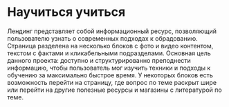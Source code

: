 # Научиться учиться


Лендинг представляет собой информационный ресурс, позволяющий пользователю узнать о современных подходах к обрадованию. Страница разделена на несколько блоков с фото и видео контентом, текстом с фактами и кликабельными подразделами. Основная цель данного проекта: доступно и структурированно преподнести информацию, чтобы пользователь мог изучить техники и подходы к обучению за максимально быстрое время. У некоторых блоков есть возможность перейти на страницу, где вопрос по теме раскрыт шире или перейти на другие полезные ресурсы и магазины с литературой по теме.
